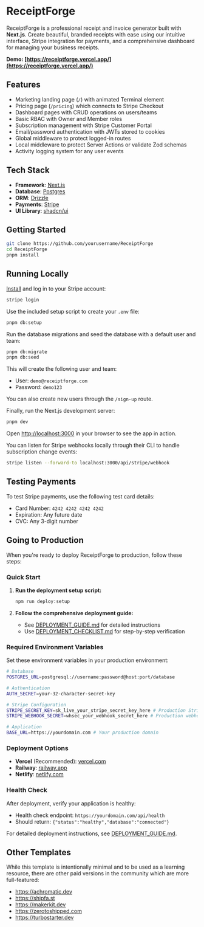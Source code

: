 # ReceiptForge

ReceiptForge is a professional receipt and invoice generator built with **Next.js**. Create beautiful, branded receipts with ease using our intuitive interface, Stripe integration for payments, and a comprehensive dashboard for managing your business receipts.

**Demo: [https://receiptforge.vercel.app/](https://receiptforge.vercel.app/)**

## Features

- Marketing landing page (`/`) with animated Terminal element
- Pricing page (`/pricing`) which connects to Stripe Checkout
- Dashboard pages with CRUD operations on users/teams
- Basic RBAC with Owner and Member roles
- Subscription management with Stripe Customer Portal
- Email/password authentication with JWTs stored to cookies
- Global middleware to protect logged-in routes
- Local middleware to protect Server Actions or validate Zod schemas
- Activity logging system for any user events

## Tech Stack

- **Framework**: [Next.js](https://nextjs.org/)
- **Database**: [Postgres](https://www.postgresql.org/)
- **ORM**: [Drizzle](https://orm.drizzle.team/)
- **Payments**: [Stripe](https://stripe.com/)
- **UI Library**: [shadcn/ui](https://ui.shadcn.com/)

## Getting Started

```bash
git clone https://github.com/yourusername/ReceiptForge
cd ReceiptForge
pnpm install
```

## Running Locally

[Install](https://docs.stripe.com/stripe-cli) and log in to your Stripe account:

```bash
stripe login
```

Use the included setup script to create your `.env` file:

```bash
pnpm db:setup
```

Run the database migrations and seed the database with a default user and team:

```bash
pnpm db:migrate
pnpm db:seed
```

This will create the following user and team:

- User: `demo@receiptforge.com`
- Password: `demo123`

You can also create new users through the `/sign-up` route.

Finally, run the Next.js development server:

```bash
pnpm dev
```

Open [http://localhost:3000](http://localhost:3000) in your browser to see the app in action.

You can listen for Stripe webhooks locally through their CLI to handle subscription change events:

```bash
stripe listen --forward-to localhost:3000/api/stripe/webhook
```

## Testing Payments

To test Stripe payments, use the following test card details:

- Card Number: `4242 4242 4242 4242`
- Expiration: Any future date
- CVC: Any 3-digit number

## Going to Production

When you're ready to deploy ReceiptForge to production, follow these steps:

### Quick Start

1. **Run the deployment setup script:**
   ```bash
   npm run deploy:setup
   ```

2. **Follow the comprehensive deployment guide:**
   - See [DEPLOYMENT_GUIDE.md](./DEPLOYMENT_GUIDE.md) for detailed instructions
   - Use [DEPLOYMENT_CHECKLIST.md](./DEPLOYMENT_CHECKLIST.md) for step-by-step verification

### Required Environment Variables

Set these environment variables in your production environment:

```bash
# Database
POSTGRES_URL=postgresql://username:password@host:port/database

# Authentication
AUTH_SECRET=your-32-character-secret-key

# Stripe Configuration
STRIPE_SECRET_KEY=sk_live_your_stripe_secret_key_here # Production Stripe secret key
STRIPE_WEBHOOK_SECRET=whsec_your_webhook_secret_here # Production webhook secret

# Application
BASE_URL=https://yourdomain.com # Your production domain
```

### Deployment Options

- **Vercel** (Recommended): [vercel.com](https://vercel.com)
- **Railway**: [railway.app](https://railway.app)
- **Netlify**: [netlify.com](https://netlify.com)

### Health Check

After deployment, verify your application is healthy:
- Health check endpoint: `https://yourdomain.com/api/health`
- Should return: `{"status":"healthy","database":"connected"}`

For detailed deployment instructions, see [DEPLOYMENT_GUIDE.md](./DEPLOYMENT_GUIDE.md).

## Other Templates

While this template is intentionally minimal and to be used as a learning resource, there are other paid versions in the community which are more full-featured:

- https://achromatic.dev
- https://shipfa.st
- https://makerkit.dev
- https://zerotoshipped.com
- https://turbostarter.dev
